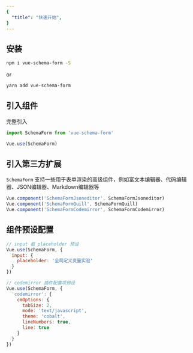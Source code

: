```yaml
---
{
  "title": "快速开始",
}
---
```


## 安装

```bash
npm i vue-schema-form -S
```

or

```bash
yarn add vue-schema-form
```

## 引入组件

完整引入

```js
import SchemaForm from 'vue-schema-form'

Vue.use(SchemaForm)
```

## 引入第三方扩展

`SchemaForm` 支持一些用于表单渲染的高级组件，例如富文本编辑器、代码编辑器、JSON编辑器、Markdown编辑器等

```js
Vue.component('SchemaFormJsoneditor', SchemaFormJsoneditor)
Vue.component('SchemaFormQuill', SchemaFormQuill)
Vue.component('SchemaFormCodemirror', SchemaFormCodemirror)
```

## 组件预设配置

```js
// input 框 placeholder 预设
Vue.use(SchemaForm, {
  input: {
    placeholder: '全局定义变量实验'
  }
})

// codemirror 插件配置项预设
Vue.use(SchemaForm, {
  'codemirror': {
    cmOptions: {
      tabSize: 2,
      mode: 'text/javascript',
      theme: 'cobalt',
      lineNumbers: true,
      line: true
    }
  }
})
```
